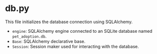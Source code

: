 # db.py

This file initializes the database connection using SQLAlchemy.

- `engine`: SQLAlchemy engine connected to an SQLite database named `pet_adoption.db`.
- `Base`: SQLAlchemy declarative base.
- `Session`: Session maker used for interacting with the database.